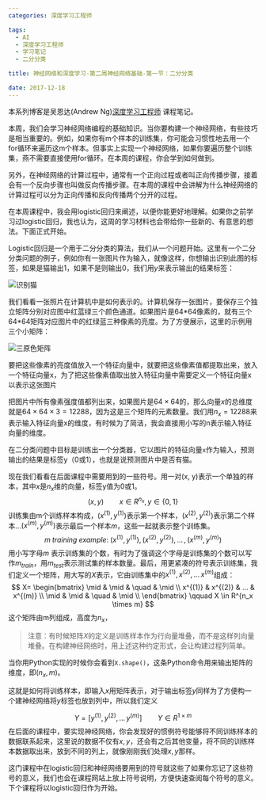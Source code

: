 ```yaml
---
categories: 深度学习工程师

tags: 
  - AI
  - 深度学习工程师
  - 学习笔记
  - 二分分类

title: 神经网络和深度学习-第二周神经网络基础-第一节：二分分类

date: 2017-12-18
---
```


本系列博客是吴恩达(Andrew Ng)[深度学习工程师](http://mooc.study.163.com/smartSpec/detail/1001319001.htm) 课程笔记。

本周，我们会学习神经网络编程的基础知识。当你要构建一个神经网络，有些技巧是相当重要的。例如，如果你有m个样本的训练集，你可能会习惯性地去用一个for循环来遍历这m个样本。但事实上实现一个神经网络，如果你要遍历整个训练集，燕不需要直接使用for循环。在本周的课程，你会学到如何做到。

另外，在神经网络的计算过程中，通常有一个正向过程或者叫正向传播步骤，接着会有一个反向步骤也叫做反向传播步骤。在本周的课程中会讲解为什么神经网络的计算过程可以分为正向传播和反向传播两个分开的过程。

在本周课程中，我会用logistic回归来阐述，以便你能更好地理解。如果你之前学习过logistic回归，我也认为，这周的学习材料也会带给你一些新的、有意思的想法。下面正式开始。

Logistic回归是一个用于二分分类的算法，我们从一个问题开始。这里有一个二分分类问题的例子，例如你有一张图片作为输入，就像这样，你想输出识别此图的标签，如果是猫输出1，如果不是则输出0，我们用$y$来表示输出的结果标签：

![识别猫](http://blog.geekidentity.com/images/deeplearning_specialization/neural-networks-deep-learning/week2/1_binary-classification/recognize_cat.png)

我们看看一张照片在计算机中是如何表示的。计算机保存一张图片，要保存三个独立矩阵分别对应图中红蓝绿三个颜色通道。如果图片是64\*64像素的，就有三个64\*64矩阵对应图片中的红绿蓝三种像素的亮度。为了方便展示，这里的示例用三个小矩阵：

![三原色矩阵](http://blog.geekidentity.com/images/deeplearning_specialization/neural-networks-deep-learning/week2/1_binary-classification/three_matrixs.png)

要把这些像素的亮度值放入一个特征向量中，就要把这些像素值都提取出来，放入一个特征向量x，为了把这些像素值取出放入特征向量中需要定义一个特征向量x以表示这张图片

把图片中所有像素强度值都列出来，如果图片是$64 \times 64$的，那么向量$x$的总维度就是$64 \times64 \times3=12288$，因为这是三个矩阵的元素数量。我们用$n_x=12288$来表示输入特征向量x的维度，有时候为了简洁，我会直接用小写的n表示输入特征向量的维度。

在二分类问题中目标是训练出一个分类器，它以图片的特征向量`x`作为输入，预测输出的结果是标签y（0或1），也就是说预测图片中是否有猫。

现在我们看看在后面课程中需要用到的一些符号。用一对(x, y)表示一个单独的样本，其中$x$是$n_x$维的向量，标签y值为0或1。
$$
(x,y) \qquad x \in R^{n_x},y \in \lbrace 0, 1 \rbrace
$$
训练集由m个训练样本构成，$(x^{(1)}, y^{(1)})$表示第一个样本，$(x^{(2)}, y^{(2)})$表示第二个样本...$(x^{(m)}, y^{(m)})$表示最后一个样本$m$，这些一起就表示整个训练集。
$$
m \; training \; example: \; (x^{(1)}, y^{(1)}),(x^{(2)}, y^{(2)}), \, ... \, ,(x^{(m)}, y^{(m)})
$$
用小写字母$m$ 表示训练集的个数，有时为了强调这个字母是训练集的个数可以写作$m_{train}$，用$m_{test}$表示测试集的样本数量。最后，用更紧凑的符号表示训练集，我们定义一个矩阵，用大写的$X$表示，它由训练集中的$x^{(1)},x^{(2)}, \, ... \, x^{(m)}$组成：
$$
X= \begin{bmatrix}
    \mid & \mid & \quad & \mid \\
    x^{(1)} & x^{(2)} & ...  & x^{(m)} \\
    \mid & \mid & \quad  & \mid \\
\end{bmatrix}
\qquad X \in R^{n_x \times m}
$$
这个矩阵由m列组成，高度为$n_x$，

> 注意：有时候矩阵$X$的定义是训练样本作为行向量堆叠，而不是这样列向量堆叠。在构建神经网络时，用上述这种约定形式，会让构建过程列简单。

当你用Python实现的时候你会看到`X.shape()`，这条Python命令用来输出矩阵的维度，即$(n_x,m)$。

这就是如何将训练样本，即输入$x$用矩阵表示，对于输出标签$y$同样为了方便构一个建神经网络将$y$标签也放到列中，所以我们定义

$$
Y=[y^{(1)},y^{(2)}, \, ... \, y^{(m)}] \qquad  Y \in R^{1 \times m}
$$
在后面的课程中，要实现神经网络，你会发现好的惯例符号能够将不同训练样本的数据联系起来，这里说的数据不仅有$x,y$，还会有之后其他变量，将不同的训练样本数据取出来，放到不同的列上，就像刚刚我们处理$x,y$那样。

这门课程中在logistic回归和神经网络要用到的符号就这些了如果你忘记了这些符号的意义，我们也会在课程网站上放上符号说明，方便快速查阅每个符号的意义。下个课程将以logistic回归作为开始。